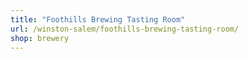 ```yaml
---
title: "Foothills Brewing Tasting Room"
url: /winston-salem/foothills-brewing-tasting-room/
shop: brewery
---
```

